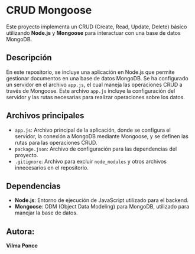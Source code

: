 # CRUD Mongoose

Este proyecto implementa un CRUD (Create, Read, Update, Delete) básico utilizando **Node.js** y **Mongoose** para interactuar con una base de datos MongoDB.

## Descripción

En este repositorio, se incluye una aplicación en Node.js que permite gestionar documentos en una base de datos MongoDB. Se ha configurado un servidor en el archivo `app.js`, el cual maneja las operaciones CRUD a través de Mongoose. Este archivo `app.js` incluye la configuración del servidor y las rutas necesarias para realizar operaciones sobre los datos.

## Archivos principales

- `app.js`: Archivo principal de la aplicación, donde se configura el servidor, la conexión a MongoDB mediante Mongoose, y se definen las rutas para las operaciones CRUD.
- `package.json`: Archivo de configuración para las dependencias del proyecto.
- `.gitignore`: Archivo para excluir `node_modules` y otros archivos innecesarios en el repositorio.

## Dependencias

- **Node.js**: Entorno de ejecución de JavaScript utilizado para el backend.
- **Mongoose**: ODM (Object Data Modeling) para MongoDB, utilizado para manejar la base de datos.

## Autora:

**Vilma Ponce**
